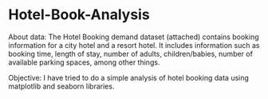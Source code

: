 # Hotel-Book-Analysis
About data: The Hotel Booking demand dataset (attached) contains booking information for a city hotel and a resort hotel. It includes information such as booking time, length of stay, number of adults, children/babies, number of available parking spaces, among other things.

Objective: I have tried to do a simple analysis of hotel booking data using matplotlib and seaborn libraries.
